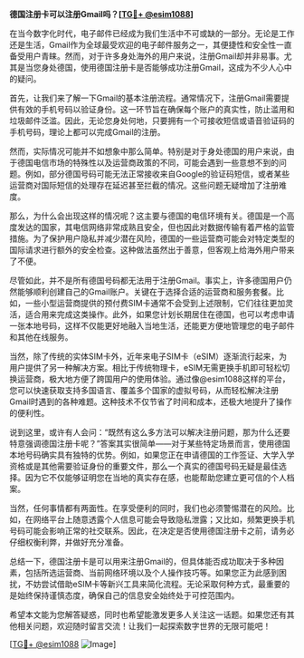 **德国注册卡可以注册Gmail吗？[[TG💪+ @esim1088](https://t.me/s/esim1088)]**

在当今数字化时代，电子邮件已经成为我们生活中不可或缺的一部分。无论是工作还是生活，Gmail作为全球最受欢迎的电子邮件服务之一，其便捷性和安全性一直备受用户青睐。然而，对于许多身处海外的用户来说，注册Gmail却并非易事。尤其是当您身处德国，使用德国注册卡是否能够成功注册Gmail，这成为不少人心中的疑问。

首先，让我们来了解一下Gmail的基本注册流程。通常情况下，注册Gmail需要提供有效的手机号码以验证身份。这一环节旨在确保每个账户的真实性，防止滥用和垃圾邮件泛滥。因此，无论您身处何地，只要拥有一个可接收短信或语音验证码的手机号码，理论上都可以完成Gmail的注册。

然而，实际情况可能并不如想象中那么简单。特别是对于身处德国的用户来说，由于德国电信市场的特殊性以及运营商政策的不同，可能会遇到一些意想不到的问题。例如，部分德国号码可能无法正常接收来自Google的验证码短信，或者某些运营商对国际短信的处理存在延迟甚至拦截的情况。这些问题无疑增加了注册难度。

那么，为什么会出现这样的情况呢？这主要与德国的电信环境有关。德国是一个高度发达的国家，其电信网络非常成熟且安全，但也因此对数据传输有着严格的监管措施。为了保护用户隐私并减少潜在风险，德国的一些运营商可能会对特定类型的国际请求进行额外的安全检查。这种做法虽然出于善意，但客观上给海外用户带来了不便。

尽管如此，并不是所有德国号码都无法用于注册Gmail。事实上，许多德国用户仍然能够顺利创建自己的Gmail账户。关键在于选择合适的运营商和服务套餐。比如，一些小型运营商提供的预付费SIM卡通常不会受到上述限制，它们往往更加灵活，适合用来完成这类操作。此外，如果您计划长期居住在德国，也可以考虑申请一张本地号码，这样不仅能更好地融入当地生活，还能更方便地管理您的电子邮件和其他在线服务。

当然，除了传统的实体SIM卡外，近年来电子SIM卡（eSIM）逐渐流行起来，为用户提供了另一种解决方案。相比于传统物理卡，eSIM无需更换手机即可轻松切换运营商，极大地方便了跨国用户的使用体验。通过像@esim1088这样的平台，您可以快速获取支持多国语言、覆盖多个国家的虚拟号码，从而轻松解决注册Gmail时遇到的各种难题。这种技术不仅节省了时间和成本，还极大地提升了操作的便利性。

说到这里，或许有人会问：“既然有这么多方法可以解决注册问题，那为什么还要特意强调德国注册卡呢？”答案其实很简单——对于某些特定场景而言，使用德国本地号码确实具有独特的优势。例如，如果您正在申请德国的工作签证、大学入学资格或是其他需要验证身份的重要文件，那么一个真实的德国号码无疑是最佳选择。因为它不仅能够证明您在当地的真实存在感，也能帮助您建立更可信的个人档案。

当然，任何事情都有两面性。在享受便利的同时，我们也必须警惕潜在的风险。比如，在网络平台上随意透露个人信息可能会导致隐私泄露；又比如，频繁更换手机号码可能会影响正常的社交联系。因此，在决定是否使用德国注册卡之前，请务必仔细权衡利弊，并做好充分准备。

总结一下，德国注册卡是可以用来注册Gmail的，但具体能否成功取决于多种因素，包括所选运营商、当前网络环境以及个人操作技巧等。如果您正为此感到困扰，不妨尝试借助eSIM卡等新兴工具来简化流程。无论采取何种方式，最重要的是始终保持谨慎态度，确保自己的信息安全始终处于可控范围内。

希望本文能为您解答疑惑，同时也希望能激发更多人关注这一话题。如果您还有其他相关问题，欢迎随时留言交流！让我们一起探索数字世界的无限可能吧！

[[TG💪+ @esim1088](https://t.me/s/esim1088) ![Image](https://i.postimg.cc/4NQfJmqS/Snipaste-2025-05-13-00-14-12.png)]